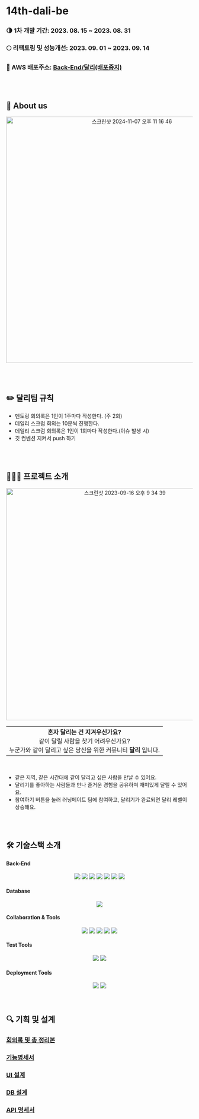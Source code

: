 # 14th-dali-be
### 🌗 1차 개발 기간: 2023. 08. 15 ~ 2023. 08. 31
### 🌕 리팩토링 및 성능개선: 2023. 09. 01 ~ 2023. 09. 14
### 🏡 AWS 배포주소: [Back-End/달리(배포중지)](http://ec2-3-39-12-81.ap-northeast-2.compute.amazonaws.com:8080)

<br><br>

## 👀 About us
<p align="center">
<img width="663" alt="스크린샷 2024-11-07 오후 11 16 46" src="https://github.com/user-attachments/assets/6d8049a4-207d-48c2-8f0e-898176cacd51">
</p>


<br><br>

## ✏️ 달리팀 규칙
- 멘토링 회의록은 1인이 1주마다 작성한다. (주 2회)
- 데일리 스크럼 회의는 10분씩 진행한다.
- 데일리 스크럼 회의록은 1인이 1회마다 작성한다.(이슈 발생 시)
- 깃 컨벤션 지켜서 push 하기

<br><br>

## 🏃🏻‍♀️ 프로젝트 소개
<p align="center">
<img width="625" alt="스크린샷 2023-09-16 오후 9 34 39" src="https://github.com/Couch-Coders/14th-dali-be/assets/120344687/2ef1c08b-a87e-4aaf-8dc7-e86575997b29">
</p>
<div align="center">
  
| |
|:-:|
| **혼자 달리는 건 지겨우신가요?** <br> 같이 달릴 사람을 찾기 어려우신가요? <br> 누군가와 같이 달리고 싶은 당신을 위한 커뮤니티 **달리** 입니다. |
  
</div>
<br>

- 같은 지역, 같은 시간대에 같이 달리고 싶은 사람을 만날 수 있어요.
- 달리기를 좋아하는 사람들과 만나 즐거운 경험을 공유하며 재미있게 달릴 수 있어요.
- 참여하기 버튼을 눌러 러닝메이트 팀에 참여하고, 달리기가 완료되면 달리 레벨이 상승해요.

<br><br>

## 🛠️ 기술스택 소개

#### Back-End

<div style="margin: 0 auto; text-align: center;"> 
      <img src="https://img.shields.io/badge/java-007396?style=for-the-badge&logo=java&logoColor=white">
      <img src="https://img.shields.io/badge/springboot-6DB33F?style=for-the-badge&logo=springboot&logoColor=white">
      <img src="https://img.shields.io/badge/JPA-20336B?style=for-the-badge&logo=datajpa&logoColor=white">
      <img src="https://img.shields.io/badge/gradle-02303A?style=for-the-badge&logo=gradle&logoColor=white">
      <img src="https://img.shields.io/badge/Spring%20Security-6DB33F?style=for-the-badge&logo=Spring%20Security&logoColor=white">
      <img src="https://img.shields.io/badge/JWT-6DB33F?style=for-the-badge&logo=JWT&logoColor=white">
      <img src="https://img.shields.io/badge/Oauth2.0-03C75A?style=for-the-badge&logo=NAVER&logoColor=white">
</div>

#### Database
<div style="margin: 0 auto; text-align: center;"> 
      <img src="https://img.shields.io/badge/mariaDB-003545?style=for-the-badge&logo=mariaDB&logoColor=white"> 
</div>

#### Collaboration & Tools

<div style="margin: 0 auto; text-align: center;"> 
      <img src="https://img.shields.io/badge/slack-4A154B?style=for-the-badge&logo=slack&logoColor=white">
      <img src="https://img.shields.io/badge/discord-5865F2?style=for-the-badge&logo=discord&logoColor=white">
      <img src="https://img.shields.io/badge/github-181717?style=for-the-badge&logo=github&logoColor=white">
      <img src="https://img.shields.io/badge/INTELLIJ%20IEEA-2C2255?style=for-the-badge&logo=INTELLIJ%20IDEA&logoColor=white">
      <img src="https://img.shields.io/badge/notion-000000?style=for-the-badge&logo=notion&logoColor=white">  
</div>

#### Test Tools

<div style="margin: 0 auto; text-align: center;"> 
      <img src="https://img.shields.io/badge/postman-FF6C37?style=for-the-badge&logo=postman&logoColor=white">
      <img src="https://img.shields.io/badge/JMeter-D22128?style=for-the-badge&logo=APACHE%20JMETER&logoColor=white">
</div>

#### Deployment Tools
<div style="margin: 0 auto; text-align: center;"> 
      <img src="https://img.shields.io/badge/AWS-FF9900?style=for-the-badge&logo=Amazon%20EC2&logoColor=white">
      <img src="https://img.shields.io/badge/DOCKER-2496ED?style=for-the-badge&logo=DOCKER&logoColor=white">
</div>
<br><br>

## 🔍 기획 및 설계

### [회의록 및 총 정리본](https://rose-thistle-6ed.notion.site/14-5d78e06247e444cf97c4f43d8fc59a0b?pvs=4)
### [기능명세서](https://rose-thistle-6ed.notion.site/c92225c7c3c8451d9a800cd7fec7b7cc?v=816de225a12d47cb9d9ab1ccfc242906&pvs=4)
### [UI 설계](https://www.figma.com/file/ClyyVIQJj1Y8LINQhTU2uJ/%EB%8B%AC%EB%A6%AC-UI-%EC%84%A4%EA%B3%84?type=design&node-id=0%3A1&mode=design&t=yxoFAhppM5NLWbRG-1)
### [DB 설계](https://rose-thistle-6ed.notion.site/DB-6085dada5d884541aed76147d4d3cd44?pvs=4)
### [API 명세서](https://rose-thistle-6ed.notion.site/API-9fce46d6c62c410f885e42692694a542?pvs=4)
